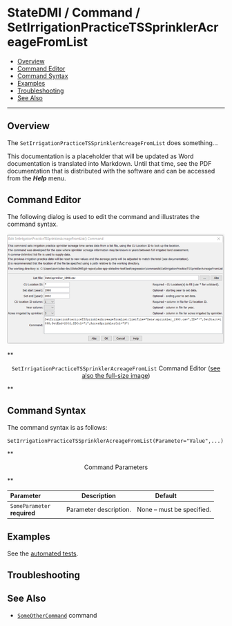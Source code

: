 # StateDMI / Command / SetIrrigationPracticeTSSprinklerAcreageFromList #

* [Overview](#overview)
* [Command Editor](#command-editor)
* [Command Syntax](#command-syntax)
* [Examples](#examples)
* [Troubleshooting](#troubleshooting)
* [See Also](#see-also)

-------------------------

## Overview ##

The `SetIrrigationPracticeTSSprinklerAcreageFromList` does something...

This documentation is a placeholder that will be updated as Word documentation is translated into Markdown.
Until that time, see the PDF documentation that is distributed with the software and can be accessed
from the ***Help*** menu.

## Command Editor ##

The following dialog is used to edit the command and illustrates the command syntax.

![SetIrrigationPracticeTSSprinklerAcreageFromList](SetIrrigationPracticeTSSprinklerAcreageFromList.png)

**<p style="text-align: center;">
`SetIrrigationPracticeTSSprinklerAcreageFromList` Command Editor (<a href="../SetIrrigationPracticeTSSprinklerAcreageFromList.png">see also the full-size image</a>)
</p>**

## Command Syntax ##

The command syntax is as follows:

```text
SetIrrigationPracticeTSSprinklerAcreageFromList(Parameter="Value",...)
```
**<p style="text-align: center;">
Command Parameters
</p>**

| **Parameter**&nbsp;&nbsp;&nbsp;&nbsp;&nbsp;&nbsp;&nbsp;&nbsp;&nbsp;&nbsp;&nbsp;&nbsp; | **Description** | **Default**&nbsp;&nbsp;&nbsp;&nbsp;&nbsp;&nbsp;&nbsp;&nbsp;&nbsp;&nbsp; |
| --------------|-----------------|----------------- |
|`SomeParameter`<br>**required**|Parameter description.|None – must be specified.|

## Examples ##

See the [automated tests](https://github.com/OpenWaterFoundation/cdss-app-statedmi-main/tree/master/test/regression/commands/SetIrrigationPracticeTSSprinklerAcreageFromList).

## Troubleshooting ##

## See Also ##

* [`SomeOtherCommand`](../SomeOtherCommand/SomeOtherCommand) command

